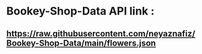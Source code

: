 # Bookey-Shop-Data API link : 

## https://raw.githubusercontent.com/neyaznafiz/Bookey-Shop-Data/main/flowers.json 
